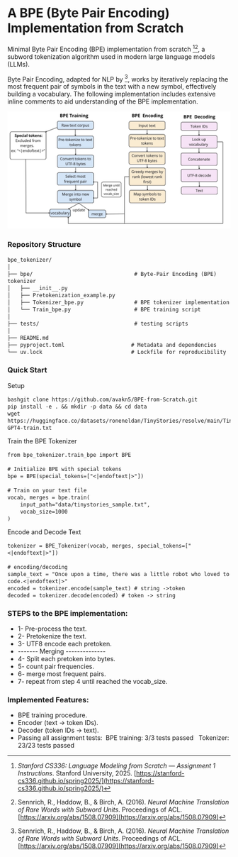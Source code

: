# A BPE (Byte Pair Encoding) Implementation from Scratch

Minimal Byte Pair Encoding (BPE) implementation from scratch [^1][^2], a subword tokenization algorithm used in modern large language models (LLMs).


Byte Pair Encoding, adapted for NLP by [^2], works by iteratively replacing the most frequent pair of symbols in the text with a new symbol, effectively building a vocabulary. The following implementation includes extensive inline comments to aid understanding of the BPE implementation.

![Transformer Architecture](bpe_tokenizer/figure/BPE_figure.jpeg)

### Repository Structure

```
bpe_tokenizer/
│
├── bpe/                                # Byte-Pair Encoding (BPE) tokenizer
│   ├── __init__.py                    
│   ├── Pretokenization_example.py      
│   ├── Tokenizer_bpe.py                # BPE tokenizer implementation
│   └── Train_bpe.py                    # BPE training script
│
├── tests/                              # testing scripts
│
├── README.md                         
├── pyproject.toml                     # Metadata and dependencies
└── uv.lock                            # Lockfile for reproducibility
```

### Quick Start

Setup
```
bashgit clone https://github.com/avakn5/BPE-from-Scratch.git
pip install -e . && mkdir -p data && cd data
wget https://huggingface.co/datasets/roneneldan/TinyStories/resolve/main/TinyStoriesV2-GPT4-train.txt
```

Train the BPE Tokenizer
```
from bpe_tokenizer.train_bpe import BPE

# Initialize BPE with special tokens
bpe = BPE(special_tokens=["<|endoftext|>"])

# Train on your text file
vocab, merges = bpe.train(
    input_path="data/tinystories_sample.txt",
    vocab_size=1000
)
```

Encode and Decode Text
```
tokenizer = BPE_Tokenizer(vocab, merges, special_tokens=["<|endoftext|>"])

# encoding/decoding
sample_text = "Once upon a time, there was a little robot who loved to code.<|endoftext|>"
encoded = tokenizer.encode(sample_text) # string ->token
decoded = tokenizer.decode(encoded) # token -> string
```

### STEPS to the BPE implementation: 

* 1- Pre-process the text.
* 2- Pretokenize the text.
* 3- UTF8 encode each pretoken.
* ------- Merging --------------
* 4- Split each pretoken into bytes.
* 5- count pair frequencies.
* 6- merge most frequent pairs.
* 7- repeat from step 4 until reached the vocab_size.

### Implemented Features:

* BPE training procedure.
* Encoder (text → token IDs).
* Decoder (token IDs → text).
* Passing all assignment tests:
&nbsp;BPE training: 3/3 tests passed
&nbsp; Tokenizer: 23/23 tests passed


[^1]: *Stanford CS336: Language Modeling from Scratch — Assignment 1 Instructions*. Stanford University, 2025. [https://stanford-cs336.github.io/spring2025/](https://stanford-cs336.github.io/spring2025/)  
[^2]: Sennrich, R., Haddow, B., & Birch, A. (2016). *Neural Machine Translation of Rare Words with Subword Units*. Proceedings of ACL. [https://arxiv.org/abs/1508.07909](https://arxiv.org/abs/1508.07909)
